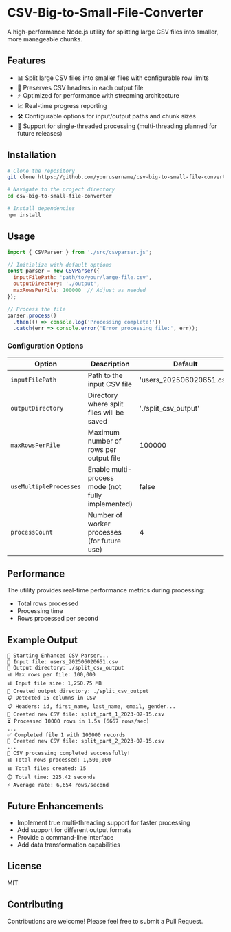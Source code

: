 # CSV-Big-to-Small-File-Converter

A high-performance Node.js utility for splitting large CSV files into smaller, more manageable chunks.

## Features

- 📊 Split large CSV files into smaller files with configurable row limits
- 🔄 Preserves CSV headers in each output file
- ⚡ Optimized for performance with streaming architecture
- 📈 Real-time progress reporting
- 🛠️ Configurable options for input/output paths and chunk sizes
- 🧵 Support for single-threaded processing (multi-threading planned for future releases)

## Installation

```bash
# Clone the repository
git clone https://github.com/yourusername/csv-big-to-small-file-converter.git

# Navigate to the project directory
cd csv-big-to-small-file-converter

# Install dependencies
npm install
```

## Usage

```javascript
import { CSVParser } from './src/csvparser.js';

// Initialize with default options
const parser = new CSVParser({
  inputFilePath: 'path/to/your/large-file.csv',
  outputDirectory: './output',
  maxRowsPerFile: 100000  // Adjust as needed
});

// Process the file
parser.process()
  .then(() => console.log('Processing complete!'))
  .catch(err => console.error('Error processing file:', err));
```

### Configuration Options

| Option | Description | Default |
|--------|-------------|---------|
| `inputFilePath` | Path to the input CSV file | 'users_202506020651.csv' |
| `outputDirectory` | Directory where split files will be saved | './split_csv_output' |
| `maxRowsPerFile` | Maximum number of rows per output file | 100000 |
| `useMultipleProcesses` | Enable multi-process mode (not fully implemented) | false |
| `processCount` | Number of worker processes (for future use) | 4 |

## Performance

The utility provides real-time performance metrics during processing:
- Total rows processed
- Processing time
- Rows processed per second

## Example Output

```
🚀 Starting Enhanced CSV Parser...
📁 Input file: users_202506020651.csv
📁 Output directory: ./split_csv_output
📊 Max rows per file: 100,000
📊 Input file size: 1,250.75 MB
📁 Created output directory: ./split_csv_output
📋 Detected 15 columns in CSV
📋 Headers: id, first_name, last_name, email, gender...
📝 Created new CSV file: split_part_1_2023-07-15.csv
⏳ Processed 10000 rows in 1.5s (6667 rows/sec)
...
✅ Completed file 1 with 100000 records
📝 Created new CSV file: split_part_2_2023-07-15.csv
...
🎉 CSV processing completed successfully!
📊 Total rows processed: 1,500,000
📊 Total files created: 15
⏱️ Total time: 225.42 seconds
⚡ Average rate: 6,654 rows/second
```

## Future Enhancements

- Implement true multi-threading support for faster processing
- Add support for different output formats
- Provide a command-line interface
- Add data transformation capabilities

## License

MIT

## Contributing

Contributions are welcome! Please feel free to submit a Pull Request.
